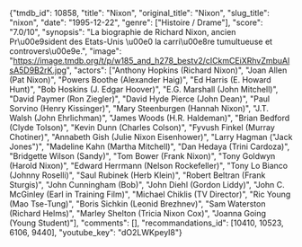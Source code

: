 {"tmdb_id": 10858, "title": "Nixon", "original_title": "Nixon", "slug_title": "nixon", "date": "1995-12-22", "genre": ["Histoire / Drame"], "score": "7.0/10", "synopsis": "La biographie de Richard Nixon, ancien Pr\u00e9sident des Etats-Unis \u00e0 la carri\u00e8re tumultueuse et controvers\u00e9e.", "image": "https://image.tmdb.org/t/p/w185_and_h278_bestv2/cICkmCEiXRhvZmbuAlsA5D9B2rK.jpg", "actors": ["Anthony Hopkins (Richard Nixon)", "Joan Allen (Pat Nixon)", "Powers Boothe (Alexander Haig)", "Ed Harris (E. Howard Hunt)", "Bob Hoskins (J. Edgar Hoover)", "E.G. Marshall (John Mitchell)", "David Paymer (Ron Ziegler)", "David Hyde Pierce (John Dean)", "Paul Sorvino (Henry Kissinger)", "Mary Steenburgen (Hannah Nixon)", "J.T. Walsh (John Ehrlichman)", "James Woods (H.R. Haldeman)", "Brian Bedford (Clyde Tolson)", "Kevin Dunn (Charles Colson)", "Fyvush Finkel (Murray Chotiner)", "Annabeth Gish (Julie Nixon Eisenhower)", "Larry Hagman (\"Jack Jones\")", "Madeline Kahn (Martha Mitchell)", "Dan Hedaya (Trini Cardoza)", "Bridgette Wilson (Sandy)", "Tom Bower (Frank Nixon)", "Tony Goldwyn (Harold Nixon)", "Edward Herrmann (Nelson Rockefeller)", "Tony Lo Bianco (Johnny Roselli)", "Saul Rubinek (Herb Klein)", "Robert Beltran (Frank Sturgis)", "John Cunningham (Bob)", "John Diehl (Gordon Liddy)", "John C. McGinley (Earl in Training Film)", "Michael Chiklis (TV Director)", "Ric Young (Mao Tse-Tung)", "Boris Sichkin (Leonid Brezhnev)", "Sam Waterston (Richard Helms)", "Marley Shelton (Tricia Nixon Cox)", "Joanna Going (Young Student)"], "comments": [], "recommandations_id": [10410, 10523, 6106, 9440], "youtube_key": "dO2LWKpeyI8"}